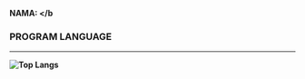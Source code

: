 <b> NAMA: </b

### PROGRAM LANGUAGE
___
![Top Langs](https://github-readme-stats.vercel.app/api/top-langs/?username=aranaywa&count_private=true&show_icons=true&theme=radical)
